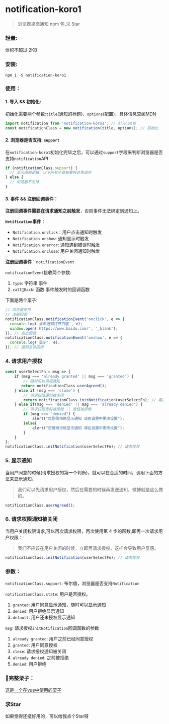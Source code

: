 # notification-koro1

> 浏览器桌面通知 npm 包,求 Star

### 轻量:

体积不超过 2KB

### 安装:

```
npm i -S notification-koro1
```

### 使用：

#### 1. 导入 && 初始化:

初始化需要两个参数:`title`(通知的标题)、`options`(配置)，具体信息查阅[MDN](https://developer.mozilla.org/zh-CN/docs/Web/API/notification)

```js
import notification from 'notification-koro1'; // 引入npm包
const notificationClass = new notification(title, options); // 初始化
```

#### 2. 浏览器是否支持: `support`

在`notification-koro1`初始化完毕之后，可以通过`support`字段来判断浏览器是否支持`notification`API

```js
if (notificationClass.support) {
  // 显示通知逻辑，以下所有步骤都要在这里调用
} else {
  // 浏览器不支持
}
```

#### 3. 事件 && 注册回调事件：

**注册回调事件需要在请求通知之前触发**，否则事件无法绑定到通知上。

**`Notification`事件**：

- `Notification.onclick`：用户点击通知时触发
- `Notification.onshow`: 通知显示时触发
- `Notification.onerror`: 通知遇到错误时触发
- `Notification.onclose`: 用户关闭通知时触发

**注册回调事件**：`notificationEvent`

`notificationEvent`接收两个参数:

1. `type`: 字符串 事件
2. `callBack`: 函数 事件触发时的回调函数

下面是两个栗子:

```js
// 浏览器支持
// 注册回调
notificationClass.notificationEvent('onclick', e => {
  console.log('点击通知打开百度', e);
  window.open('https://www.baidu.com/', '_blank');
}); // 点击回调
notificationClass.notificationEvent('onshow', e => {
  console.log('显示', e);
}); // 通知显示回调
```

### 4. 请求用户授权

```js
const userSelectFn = msg => {
    if (msg === 'already granted' || msg === 'granted') {
        // 随时可以调用通知
       return notificationClass.userAgreed();
    } else if (msg === 'close') {
        // 请求权限通知被关闭
        return notificationClass.initNotification(userSelectFn); // 再次调用
    } else if(msg === 'denied' || msg === 'already denied') {
        // 请求权限当前被拒绝 || 曾经被拒绝
        if (msg === "denied") {
            alert("您刚刚拒绝显示通知 请在设置中更改设置");
        }else{
            alert("您曾级拒绝显示通知 请在设置中更改设置");
        }
    }
};
notificationClass.initNotification(userSelectFn); // 请求授权
```

### 5. 显示通知

当用户同意的时候(请求授权的第一个判断)，就可以在合适的时间，调用下面的方法来显示通知。

> 我们可以先请求用户授权，然后在需要的时候再发送通知，微博就是这么做的。

```js
notificationClass.userAgreed();
```

### 6. 请求权限通知被关闭

当用户关闭权限请求,可以再次请求权限，再次使用第 4 步的函数,即再一次请求用户权限：

> 我们不应该在用户关闭的时候，立即再请求授权，这样会导致用户反感。

```js
notificationClass.initNotification(userSelectFn); // 请求授权
```

### 参数：

`notificationClass.support`: 布尔值，浏览器是否支持`Notification`

`notificationClass.state`: 用户是否授权。

1. `granted`: 用户同意显示通知，随时可以显示通知
2. `denied`: 用户拒绝显示通知
3. `default`: 用户还未授权显示通知

`msg`: 请求授权`initNotification`回调函数的参数

1. `already granted`: 用户之前已经同意授权
2. `granted`: 用户同意授权
3. `close`: 请求授权通知被关闭
4. `already denied`: 之前被拒绝
5. `denied`: 用户拒绝

### 完整栗子：

[这是一个在vue中使用的栗子](https://github.com/OBKoro1/notification-Koro1/blob/6749408e1225f4dbcb8101d2eeb4509381de380f/example.vue)

### 求Star

如果觉得还挺好用的，可以给我点个Star呀